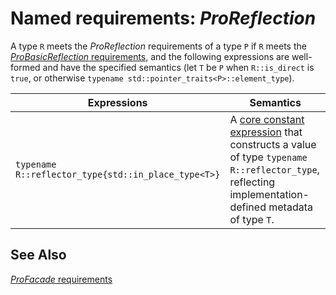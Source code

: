 # Named requirements: *ProReflection*

A type `R` meets the *ProReflection* requirements of a type `P` if `R` meets the [*ProBasicReflection* requirements](ProBasicReflection.md), and the following expressions are well-formed and have the specified semantics (let `T` be `P` when `R::is_direct` is `true`, or otherwise `typename std::pointer_traits<P>::element_type`).

| Expressions                                         | Semantics                                                    |
| --------------------------------------------------- | ------------------------------------------------------------ |
| `typename R::reflector_type{std::in_place_type<T>}` | A [core constant expression](https://en.cppreference.com/w/cpp/language/constant_expression) that constructs a value of type `typename R::reflector_type`, reflecting implementation-defined metadata of type `T`. |

## See Also

[*ProFacade* requirements](ProFacade.md)
